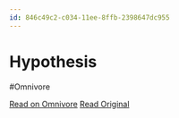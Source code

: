 ```yaml
---
id: 846c49c2-c034-11ee-8ffb-2398647dc955
---
```


# Hypothesis
#Omnivore

[Read on Omnivore](https://omnivore.app/me/hypothesis-18d5f7fd17e)
[Read Original](https://hypothes.is/a/vwg_ZMAqEe6rTKNTitfIbw)

